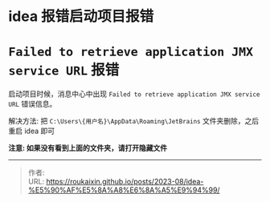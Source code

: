 # idea 报错启动项目报错


# `Failed to retrieve application JMX service URL` 报错
启动项目时候，消息中心中出现 `Failed to retrieve application JMX service URL` 错误信息。

解决方法: 把 `C:\Users\{用户名}\AppData\Roaming\JetBrains` 文件夹删除，之后重启 idea 即可

**注意: 如果没有看到上面的文件夹，请打开隐藏文件**


---

> 作者:   
> URL: https://roukaixin.github.io/posts/2023-08/idea-%E5%90%AF%E5%8A%A8%E6%8A%A5%E9%94%99/  

